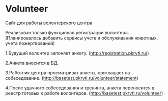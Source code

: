 # Volunteer
Сайт для работы волонтерского центра

Реализован только функционал регистрации волонтера.\
(Планировалось добавить сервисы учета и обслуживания животных, учета пожертвований)

1.Будущий волонтер запоняет анкету. (http://registration.pkrvtl.ru/)

2.Анкета вносится в БД.

3.Работник центра просматриват анкеты, приглашает на собеседование. (http://basetest.pkrvtl.ru/volunteer/statement)

4.После удачного собеседования и тренинга, анкета переносится в реестр готовых к работе волонтеров. (http://basetest.pkrvtl.ru/volunteer)

